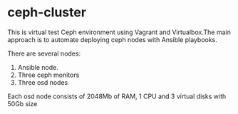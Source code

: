 # ceph-cluster

This is virtual test Ceph environment using Vagrant and Virtualbox.The main approach is to automate deploying ceph nodes with Ansible playbooks.

There are several nodes:

1. Ansible node. 
2. Three ceph monitors
3. Three osd nodes

Each osd node consists of 2048Mb of RAM, 1 CPU and 3 virtual disks with 50Gb size

